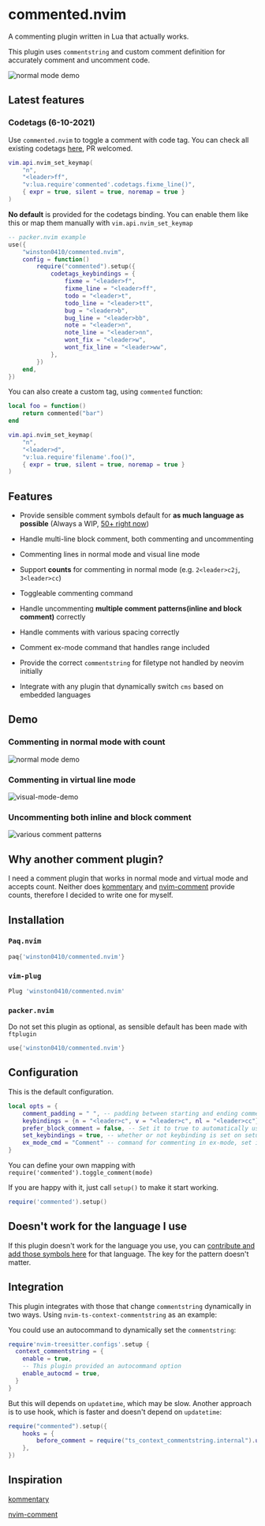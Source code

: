 # commented.nvim

A commenting plugin written in Lua that actually works.

This plugin uses `commentstring` and custom comment definition for accurately comment and uncomment code.

![normal mode demo](./gif/normal-mode-demo.gif)

## Latest features

### Codetags (6-10-2021)

Use `commented.nvim` to toggle a comment with code tag. You can check all existing codetags [here](https://github.com/winston0410/commented.nvim/blob/632423912c87923c37cf81b4c23d5303e9ddec55/lua/commented/init.lua#L345), PR welcomed.

```lua
vim.api.nvim_set_keymap(
	"n",
	"<leader>ff",
	"v:lua.require'commented'.codetags.fixme_line()",
	{ expr = true, silent = true, noremap = true }
)
```

**No default** is provided for the codetags binding. You can enable them like this or map them manually with `vim.api.nvim_set_keymap`

```lua
-- packer.nvim example
use({
    "winston0410/commented.nvim",
    config = function()
        require("commented").setup({
            codetags_keybindings = {
                fixme = "<leader>f",
                fixme_line = "<leader>ff",
                todo = "<leader>t",
                todo_line = "<leader>tt",
                bug = "<leader>b",
                bug_line = "<leader>bb",
                note = "<leader>n",
                note_line = "<leader>nn",
                wont_fix = "<leader>w",
                wont_fix_line = "<leader>ww",
            },
        })
    end,
})
```

You can also create a custom tag, using `commented` function:

```lua
local foo = function()
    return commented("bar")
end
```

```lua
vim.api.nvim_set_keymap(
	"n",
	"<leader>d",
	"v:lua.require'filename'.foo()",
	{ expr = true, silent = true, noremap = true }
)
```

## Features

- Provide sensible comment symbols default for **as much language as possible** (Always a WIP, [50+ right now](https://github.com/winston0410/commented.nvim/blob/master/lua/commented/init.lua#L7))

- Handle multi-line block comment, both commenting and uncommenting

- Commenting lines in normal mode and visual line mode

- Support **counts** for commenting in normal mode (e.g. `2<leader>c2j`, `3<leader>cc`)

- Toggleable commenting command

- Handle uncommenting **multiple comment patterns(inline and block comment)** correctly

- Handle comments with various spacing correctly

- Comment ex-mode command that handles range included

- Provide the correct `commentstring` for filetype not handled by neovim initially

- Integrate with any plugin that dynamically switch `cms` based on embedded languages

## Demo

### Commenting in normal mode with count

![normal mode demo](./gif/normal-mode-demo.gif)

### Commenting in virtual line mode

![visual-mode-demo](./gif/visual-mode-demo.gif)

### Uncommenting both inline and block comment

![various comment patterns](./gif/various-comment-format-demo.gif)

## Why another comment plugin?

I need a comment plugin that works in normal mode and virtual mode and accepts count. Neither does [kommentary](https://github.com/b3nj5m1n/kommentary) and [nvim-comment](https://github.com/terrortylor/nvim-comment) provide counts, therefore I decided to write one for myself.

## Installation

### `Paq.nvim`

```lua
paq{'winston0410/commented.nvim'}
```

### `vim-plug`

```lua
Plug 'winston0410/commented.nvim'
```

### `packer.nvim`

Do not set this plugin as optional, as sensible default has been made with `ftplugin`

```lua
use{'winston0410/commented.nvim'}
```

## Configuration

This is the default configuration.

```lua
local opts = {
	comment_padding = " ", -- padding between starting and ending comment symbols
	keybindings = {n = "<leader>c", v = "<leader>c", nl = "<leader>cc"}, -- what key to toggle comment, nl is for mapping <leader>c$, just like dd for d
	prefer_block_comment = false, -- Set it to true to automatically use block comment when multiple lines are selected
	set_keybindings = true, -- whether or not keybinding is set on setup
	ex_mode_cmd = "Comment" -- command for commenting in ex-mode, set it null to not set the command initially.
}
```

You can define your own mapping with `require('commented').toggle_comment(mode)`

If you are happy with it, just call `setup()` to make it start working.

```lua
require('commented').setup()
```

## Doesn't work for the language I use

If this plugin doesn't work for the language you use, you can [contribute and add those symbols here](https://github.com/winston0410/commented.nvim/blob/94246498eb89948271bbeedf0e64d78b28510720/lua/commented/init.lua#L7-L40) for that language. The key for the pattern doesn't matter.

## Integration

This plugin integrates with those that change `commentstring` dynamically in two ways. Using `nvim-ts-context-commentstring` as an example:

You could use an autocommand to dynamically set the `commentstring`:

```lua
require'nvim-treesitter.configs'.setup {
  context_commentstring = {
    enable = true,
    -- This plugin provided an autocommand option
    enable_autocmd = true,
  }
}
```

But this will depends on `updatetime`, which may be slow. Another approach is to use hook, which is faster and doesn't depend on `updatetime`:

```lua
require("commented").setup({
    hooks = {
        before_comment = require("ts_context_commentstring.internal").update_commentstring,
    },
})
```

## Inspiration

[kommentary](https://github.com/b3nj5m1n/kommentary)

[nvim-comment](https://github.com/terrortylor/nvim-comment)
